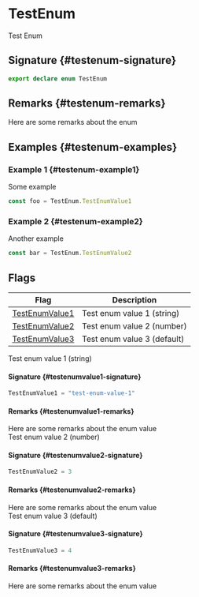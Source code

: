 # TestEnum

Test Enum  

## Signature {#testenum-signature}

```typescript
export declare enum TestEnum
```

## Remarks {#testenum-remarks}

Here are some remarks about the enum  

## Examples {#testenum-examples}

### Example 1 {#testenum-example1}

Some example  
```typescript
const foo = TestEnum.TestEnumValue1
```  

### Example 2 {#testenum-example2}

Another example  
```ts
const bar = TestEnum.TestEnumValue2
```  

## Flags


| Flag | Description |
|  --- | --- |
|  [TestEnumValue1](docs/simple-suite-test/testenum-testenumvalue1-enummember) | Test enum value 1 (string) |
|  [TestEnumValue2](docs/simple-suite-test/testenum-testenumvalue2-enummember) | Test enum value 2 (number) |
|  [TestEnumValue3](docs/simple-suite-test/testenum-testenumvalue3-enummember) | Test enum value 3 (default) |
Test enum value 1 (string)  

#### Signature {#testenumvalue1-signature}

```typescript
TestEnumValue1 = "test-enum-value-1"
```

#### Remarks {#testenumvalue1-remarks}

Here are some remarks about the enum value  
Test enum value 2 (number)  

#### Signature {#testenumvalue2-signature}

```typescript
TestEnumValue2 = 3
```

#### Remarks {#testenumvalue2-remarks}

Here are some remarks about the enum value  
Test enum value 3 (default)  

#### Signature {#testenumvalue3-signature}

```typescript
TestEnumValue3 = 4
```

#### Remarks {#testenumvalue3-remarks}

Here are some remarks about the enum value  

